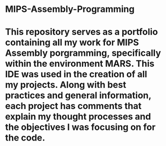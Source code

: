 # MIPS-Assembly-Programming
# This repository serves as a portfolio containing all my work for MIPS Assembly porgramming, specifically within the environment MARS. This IDE was used in the creation of all my projects. Along with best practices and general information, each project has comments that explain my thought processes and the objectives I was focusing on for the code.
